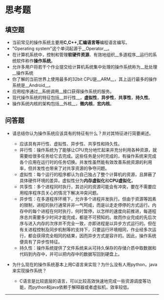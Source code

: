 
# 思考题

## 填空题

* 当前常见的操作系统主要用**C,C++,汇编语言等**编程语言编写。
* "Operating system"这个单词起源于__Operator__。
* 在计算机系统中，控制和管理**软硬件资源**、有效地组织__多道程序__运行的系统软件称作**操作系统**。
* 允许多用户将若干个作业提交给计算机系统集中处理的操作系统称为__批处理__操作系统
* 你了解的当前世界上使用最多的32bit CPU是__ARM__，其上运行最多的操作系统是__Android__。
* 应用程序通过__系统调用__接口获得操作系统的服务。
* 现代操作系统的特征包括__并行性__，__虚拟性__，__异步性__，__共享性__，__持久性__。
* 操作系统内核的架构包括__外核__，__微内核__，__宏内核__。


## 问答题

- 请总结你认为操作系统应该具有的特征有什么？并对其特征进行简要阐述。
	- 应该具有并行性、虚拟性、异步性、共享性和持久性。
	- 并行性：操作系统为了能够让CPU充分地忙起来并充分利用各种资源，就需要给很多任务给它去完成。这些任务是分时完成的，有操作系统来完成各个应用在运行时的任务切换。并发性虽然能有效改善系统资源的利用率，但并发性也带来了对共享资源的争夺问题。
	- 虚拟性：每个运行的程序都认为自己独占了整个计算机的资源，且屏蔽了具体硬件环境的差异。虚拟性分为**内存虚拟化**和**CPU虚拟化**，
	- 共享性：多个进程同时执行，其访问的资源可能会有冲突，要在不需要应用程序程序员关心的情况下解决冲突问题。
	- 异步性：在多道程序环境下，允许多个进程并发执行。但由于资源等因素的限制，进程的执行通常并非一气呵成，而是以走走停停的方式运行。内存中的每个进程在何时执行，何时暂停，以怎样的速度向前推进，每道程序总共需要多少时间才能完成，都是不可预知的。故而作业完成的先后次序与进入内存的次序并不完全一致，亦即进程是以异步方式运行的。但在有关进程控制及同步机制等的支持下，只要运行环境相同，作业经多次运行，都会获得完全相同的结果，因而异步方式是容许的。因此，操作系统便具有了异步性特征。
	- 持久性：操作系统提供了文件系统来从可持久保存的存储介质中取数据和代码到内存中，并可以把内存中的数据写回到硬盘上。

- 为什么现在的操作系统基本上用C语言来实现？为什么没有人用python，java来实现操作系统？
	- C语言是比较底层的语言，可以比较高效快速地完成一些资源调度等功能，而python和java依赖于解释器或者虚拟机，效率较低。

---